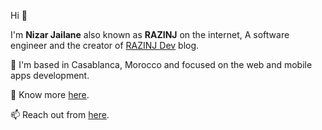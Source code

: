 Hi 👋

I'm **Nizar Jailane** also known as **RAZINJ** on the internet, A software engineer and the creator of <a href="https://razinj.dev" target="_blank">RAZINJ Dev</a> blog.

🔭 I'm based in Casablanca, Morocco and focused on the web and mobile apps development.

🤔 Know more <a href="https://razinj.com/about" target="_blank">here</a>.

📫 Reach out from <a href="https://razinj.com/contact" target="_blank">here</a>.

